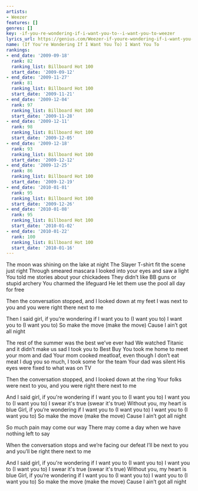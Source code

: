 ```yaml
---
artists:
- Weezer
features: []
genres: []
key: -if-you-re-wondering-if-i-want-you-to--i-want-you-to-weezer
lyrics_url: https://genius.com/Weezer-if-youre-wondering-if-i-want-you-to-i-want-you-to-lyrics
name: (If You're Wondering If I Want You To) I Want You To
rankings:
- end_date: '2009-09-18'
  rank: 82
  ranking_list: Billboard Hot 100
  start_date: '2009-09-12'
- end_date: '2009-11-27'
  rank: 81
  ranking_list: Billboard Hot 100
  start_date: '2009-11-21'
- end_date: '2009-12-04'
  rank: 97
  ranking_list: Billboard Hot 100
  start_date: '2009-11-28'
- end_date: '2009-12-11'
  rank: 98
  ranking_list: Billboard Hot 100
  start_date: '2009-12-05'
- end_date: '2009-12-18'
  rank: 93
  ranking_list: Billboard Hot 100
  start_date: '2009-12-12'
- end_date: '2009-12-25'
  rank: 86
  ranking_list: Billboard Hot 100
  start_date: '2009-12-19'
- end_date: '2010-01-01'
  rank: 95
  ranking_list: Billboard Hot 100
  start_date: '2009-12-26'
- end_date: '2010-01-08'
  rank: 95
  ranking_list: Billboard Hot 100
  start_date: '2010-01-02'
- end_date: '2010-01-22'
  rank: 100
  ranking_list: Billboard Hot 100
  start_date: '2010-01-16'
---
```

The moon was shining on the lake at night
The Slayer T-shirt fit the scene just right
Through smeared mascara
I looked into your eyes and saw a light
You told me stories about your chickadees
They didn’t like BB guns or stupid archery
You charmed the lifeguard
He let them use the pool all day for free

Then the conversation stopped, and I looked down at my feet
I was next to you and you were right there next to me

Then I said girl, if you’re wondering if I want you to
(I want you to) I want you to (I want you to)
So make the move (make the move)
Cause I ain’t got all night

The rest of the summer was the best we’ve ever had
We watched Titanic and it didn’t make us sad
I took you to Best Buy
You took me home to meet your mom and dad
Your mom cooked meatloaf, even though I don’t eat meat
I dug you so much, I took some for the team
Your dad was silent
His eyes were fixed to what was on TV

Then the conversation stopped, and I looked down at the ring
Your folks were next to you, and you were right there next to me

And I said girl, if you're wondering if I want you to
(I want you to) I want you to (I want you to)
I swear it's true (swear it's true)
Without you, my heart is blue
Girl, if you’re wondering if I want you to
(I want you to) I want you to (I want you to)
So make the move (make the move)
Cause I ain’t got all night

So much pain may come our way
There may come a day when we have nothing left to say

When the conversation stops and we’re facing our defeat
I’ll be next to you and you’ll be right there next to me

And I said girl, if you're wondering if I want you to
(I want you to) I want you to (I want you to)
I swear it's true (swear it's true)
Without you, my heart is blue
Girl, if you’re wondering if I want you to
(I want you to) I want you to (I want you to)
So make the move (make the move)
Cause I ain’t got all night
